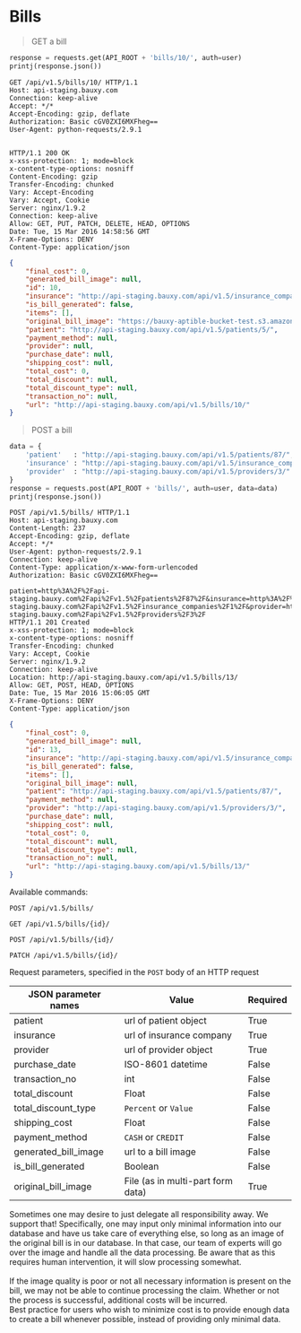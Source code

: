 # Bills
> GET a bill

```python
response = requests.get(API_ROOT + 'bills/10/', auth=user)
printj(response.json())
```

```http
GET /api/v1.5/bills/10/ HTTP/1.1
Host: api-staging.bauxy.com
Connection: keep-alive
Accept: */*
Accept-Encoding: gzip, deflate
Authorization: Basic cGV0ZXI6MXFheg==
User-Agent: python-requests/2.9.1


HTTP/1.1 200 OK
x-xss-protection: 1; mode=block
x-content-type-options: nosniff
Content-Encoding: gzip
Transfer-Encoding: chunked
Vary: Accept-Encoding
Vary: Accept, Cookie
Server: nginx/1.9.2
Connection: keep-alive
Allow: GET, PUT, PATCH, DELETE, HEAD, OPTIONS
Date: Tue, 15 Mar 2016 14:58:56 GMT
X-Frame-Options: DENY
Content-Type: application/json
```

```json
{
    "final_cost": 0,
    "generated_bill_image": null,
    "id": 10,
    "insurance": "http://api-staging.bauxy.com/api/v1.5/insurance_companies/1/",
    "is_bill_generated": false,
    "items": [],
    "original_bill_image": "https://bauxy-aptible-bucket-test.s3.amazonaws.com/bauxy-aptible-bucket-test/test_image.jpg",
    "patient": "http://api-staging.bauxy.com/api/v1.5/patients/5/",
    "payment_method": null,
    "provider": null,
    "purchase_date": null,
    "shipping_cost": null,
    "total_cost": 0,
    "total_discount": null,
    "total_discount_type": null,
    "transaction_no": null,
    "url": "http://api-staging.bauxy.com/api/v1.5/bills/10/"
}
```

> POST a bill

```python
data = {
    'patient'   : "http://api-staging.bauxy.com/api/v1.5/patients/87/",
    'insurance' : "http://api-staging.bauxy.com/api/v1.5/insurance_companies/1/",
    'provider'  : "http://api-staging.bauxy.com/api/v1.5/providers/3/"
}
response = requests.post(API_ROOT + 'bills/', auth=user, data=data)
printj(response.json())
```

```http
POST /api/v1.5/bills/ HTTP/1.1
Host: api-staging.bauxy.com
Content-Length: 237
Accept-Encoding: gzip, deflate
Accept: */*
User-Agent: python-requests/2.9.1
Connection: keep-alive
Content-Type: application/x-www-form-urlencoded
Authorization: Basic cGV0ZXI6MXFheg==

patient=http%3A%2F%2Fapi-staging.bauxy.com%2Fapi%2Fv1.5%2Fpatients%2F87%2F&insurance=http%3A%2F%2Fapi-staging.bauxy.com%2Fapi%2Fv1.5%2Finsurance_companies%2F1%2F&provider=http%3A%2F%2Fapi-staging.bauxy.com%2Fapi%2Fv1.5%2Fproviders%2F3%2F
HTTP/1.1 201 Created
x-xss-protection: 1; mode=block
x-content-type-options: nosniff
Transfer-Encoding: chunked
Vary: Accept, Cookie
Server: nginx/1.9.2
Connection: keep-alive
Location: http://api-staging.bauxy.com/api/v1.5/bills/13/
Allow: GET, POST, HEAD, OPTIONS
Date: Tue, 15 Mar 2016 15:06:05 GMT
X-Frame-Options: DENY
Content-Type: application/json
```

```json
{
    "final_cost": 0,
    "generated_bill_image": null,
    "id": 13,
    "insurance": "http://api-staging.bauxy.com/api/v1.5/insurance_companies/1/",
    "is_bill_generated": false,
    "items": [],
    "original_bill_image": null,
    "patient": "http://api-staging.bauxy.com/api/v1.5/patients/87/",
    "payment_method": null,
    "provider": "http://api-staging.bauxy.com/api/v1.5/providers/3/",
    "purchase_date": null,
    "shipping_cost": null,
    "total_cost": 0,
    "total_discount": null,
    "total_discount_type": null,
    "transaction_no": null,
    "url": "http://api-staging.bauxy.com/api/v1.5/bills/13/"
}
```

Available commands:

`POST /api/v1.5/bills/`

`GET /api/v1.5/bills/{id}/`

`POST /api/v1.5/bills/{id}/`

`PATCH /api/v1.5/bills/{id}/`

Request parameters, specified in the `POST` body of an HTTP request

JSON parameter names | Value                             | Required
-------------------- | --------------------------------- | --------
patient              | url of patient object             | True
insurance            | url of insurance company          | True
provider             | url of provider object            | True
purchase_date        | ISO-8601 datetime                 | False
transaction_no       | int                               | False
total_discount       | Float                             | False
total_discount_type  | `Percent` or `Value`              | False
shipping_cost        | Float                             | False
payment_method       | `CASH` or `CREDIT`                | False
generated_bill_image | url to a bill image               | False
is_bill_generated    | Boolean                           | False
original_bill_image  | File (as in multi-part form data) | True

<aside class="warning">
Sometimes one may desire to just delegate all responsibility away. We support that! Specifically, one may input only minimal information into our database and have us take care of everything else, so long as an image of the original bill is in our database. In that case, our team of experts will go over the image and handle all the data processing. Be aware that as this requires human intervention, it will slow processing somewhat. <br /><br />If the image quality is poor or not all necessary information is present on the bill, we may not be able to continue processing the claim. Whether or not the process is successful, additional costs will be incurred.
</aside>

<aside class="notice">
Best practice for users who wish to minimize cost is to provide enough data to create a bill whenever possible, instead of providing only minimal data.
</aside>
